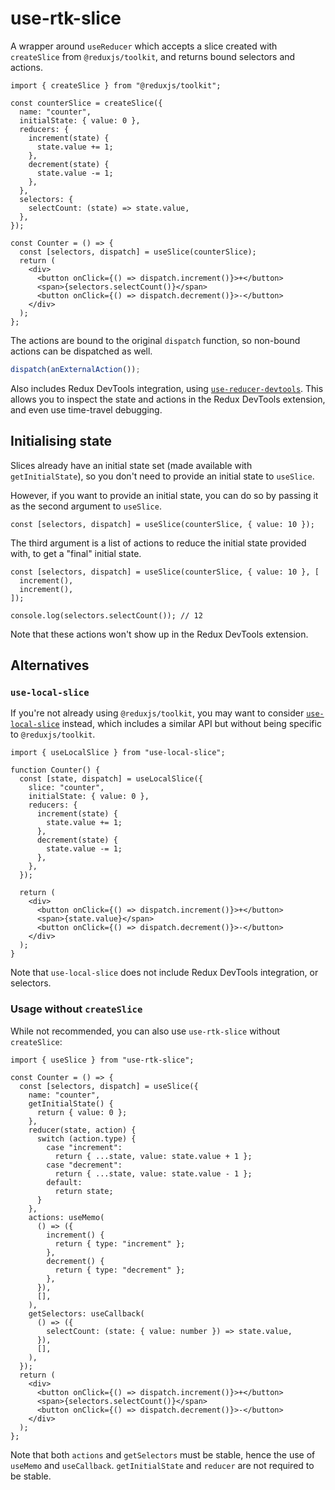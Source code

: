 # use-rtk-slice

A wrapper around `useReducer` which accepts a slice created with `createSlice` from `@reduxjs/toolkit`, and returns bound selectors and actions.

```tsx
import { createSlice } from "@reduxjs/toolkit";

const counterSlice = createSlice({
  name: "counter",
  initialState: { value: 0 },
  reducers: {
    increment(state) {
      state.value += 1;
    },
    decrement(state) {
      state.value -= 1;
    },
  },
  selectors: {
    selectCount: (state) => state.value,
  },
});

const Counter = () => {
  const [selectors, dispatch] = useSlice(counterSlice);
  return (
    <div>
      <button onClick={() => dispatch.increment()}>+</button>
      <span>{selectors.selectCount()}</span>
      <button onClick={() => dispatch.decrement()}>-</button>
    </div>
  );
};
```

The actions are bound to the original `dispatch` function, so non-bound actions can be dispatched as well.

```ts
dispatch(anExternalAction());
```

Also includes Redux DevTools integration, using [`use-reducer-devtools`](https://github.com/EskiMojo14/use-reducer-devtools). This allows you to inspect the state and actions in the Redux DevTools extension, and even use time-travel debugging.

## Initialising state

Slices already have an initial state set (made available with `getInitialState`), so you don't need to provide an initial state to `useSlice`.

However, if you want to provide an initial state, you can do so by passing it as the second argument to `useSlice`.

```tsx
const [selectors, dispatch] = useSlice(counterSlice, { value: 10 });
```

The third argument is a list of actions to reduce the initial state provided with, to get a "final" initial state.

```tsx
const [selectors, dispatch] = useSlice(counterSlice, { value: 10 }, [
  increment(),
  increment(),
]);

console.log(selectors.selectCount()); // 12
```

Note that these actions won't show up in the Redux DevTools extension.

## Alternatives

### `use-local-slice`

If you're not already using `@reduxjs/toolkit`, you may want to consider [`use-local-slice`](https://github.com/phryneas/use-local-slice) instead, which includes a similar API but without being specific to `@reduxjs/toolkit`.

```tsx
import { useLocalSlice } from "use-local-slice";

function Counter() {
  const [state, dispatch] = useLocalSlice({
    slice: "counter",
    initialState: { value: 0 },
    reducers: {
      increment(state) {
        state.value += 1;
      },
      decrement(state) {
        state.value -= 1;
      },
    },
  });

  return (
    <div>
      <button onClick={() => dispatch.increment()}>+</button>
      <span>{state.value}</span>
      <button onClick={() => dispatch.decrement()}>-</button>
    </div>
  );
}
```

Note that `use-local-slice` does not include Redux DevTools integration, or selectors.

### Usage without `createSlice`

While not recommended, you can also use `use-rtk-slice` without `createSlice`:

```tsx
import { useSlice } from "use-rtk-slice";

const Counter = () => {
  const [selectors, dispatch] = useSlice({
    name: "counter",
    getInitialState() {
      return { value: 0 };
    },
    reducer(state, action) {
      switch (action.type) {
        case "increment":
          return { ...state, value: state.value + 1 };
        case "decrement":
          return { ...state, value: state.value - 1 };
        default:
          return state;
      }
    },
    actions: useMemo(
      () => ({
        increment() {
          return { type: "increment" };
        },
        decrement() {
          return { type: "decrement" };
        },
      }),
      [],
    ),
    getSelectors: useCallback(
      () => ({
        selectCount: (state: { value: number }) => state.value,
      }),
      [],
    ),
  });
  return (
    <div>
      <button onClick={() => dispatch.increment()}>+</button>
      <span>{selectors.selectCount()}</span>
      <button onClick={() => dispatch.decrement()}>-</button>
    </div>
  );
};
```

Note that both `actions` and `getSelectors` must be stable, hence the use of `useMemo` and `useCallback`. `getInitialState` and `reducer` are not required to be stable.
